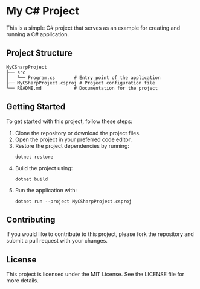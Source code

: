 # My C# Project

This is a simple C# project that serves as an example for creating and running a C# application.

## Project Structure

```
MyCSharpProject
├── src
│   └── Program.cs       # Entry point of the application
├── MyCSharpProject.csproj # Project configuration file
└── README.md            # Documentation for the project
```

## Getting Started

To get started with this project, follow these steps:

1. Clone the repository or download the project files.
2. Open the project in your preferred code editor.
3. Restore the project dependencies by running:
   ```
   dotnet restore
   ```
4. Build the project using:
   ```
   dotnet build
   ```
5. Run the application with:
   ```
   dotnet run --project MyCSharpProject.csproj
   ```

## Contributing

If you would like to contribute to this project, please fork the repository and submit a pull request with your changes.

## License

This project is licensed under the MIT License. See the LICENSE file for more details.